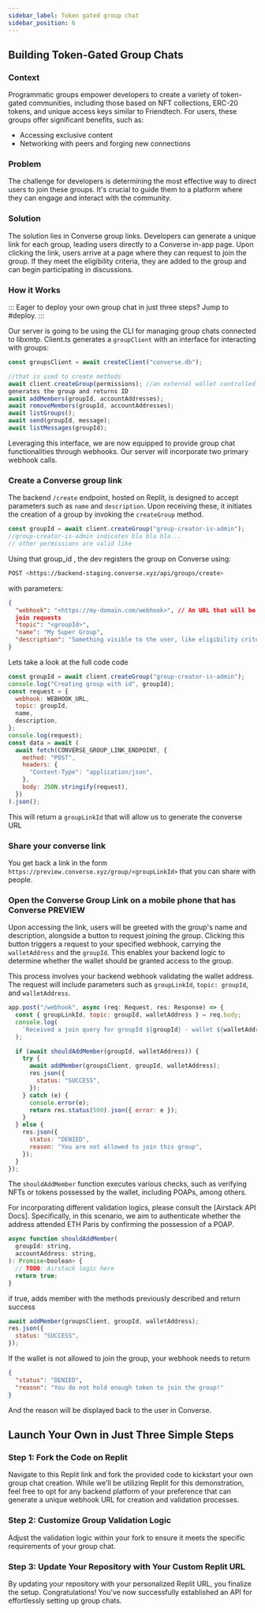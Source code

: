 ```yaml
---
sidebar_label: Token gated group chat
sidebar_position: 6
---
```


## Building Token-Gated Group Chats

### Context

Programmatic groups empower developers to create a variety of token-gated communities, including those based on NFT collections, ERC-20 tokens, and unique access keys similar to Friendtech. For users, these groups offer significant benefits, such as:

- Accessing exclusive content
- Networking with peers and forging new connections

### Problem

The challenge for developers is determining the most effective way to direct users to join these groups. It's crucial to guide them to a platform where they can engage and interact with the community.

### Solution

The solution lies in Converse group links. Developers can generate a unique link for each group, leading users directly to a Converse in-app page. Upon clicking the link, users arrive at a page where they can request to join the group. If they meet the eligibility criteria, they are added to the group and can begin participating in discussions.

### How it Works

:::
Eager to deploy your own group chat in just three steps? Jump to #deploy.
:::

Our server is going to be using the CLI for managing group chats connected to libxmtp. Client.ts generates a `groupClient` with an interface for interacting with groups:

```jsx
const groupsClient = await createClient("converse.db");

//that is used to create methods
await client.createGroup(permissions); //an external wallet controlled by the backend
generates the group and returns ID
await addMembers(groupId, accountAddresses);
await removeMembers(groupId, accountAddresses);
await listGroups();
await send(groupId, message);
await listMessages(groupId);
```

Leveraging this interface, we are now equipped to provide group chat functionalities through webhooks. Our server will incorporate two primary webhook calls.

### Create a Converse group link

The backend `/create` endpoint, hosted on Replit, is designed to accept parameters such as `name` and `description`. Upon receiving these, it initiates the creation of a group by invoking the `createGroup` method.

```jsx
const groupId = await client.createGroup("group-creator-is-admin");
//group-creator-is-admin indicates bla bla bla...
// other permissions are valid like
```

Using that group_id , the dev registers the group on Converse using:

```bash
POST <https://backend-staging.converse.xyz/api/groups/create>
```

with parameters:

```json
{
  "webhook": "<https://my-domain.com/webhook>", // An URL that will be called with group
  join requests
  "topic": "<groupId>",
  "name": "My Super Group",
  "description": "Something visible to the user, like eligibility criteria"
}

```

Lets take a look at the full code code

```jsx
const groupId = await client.createGroup("group-creator-is-admin");
console.log("Creating group with id", groupId);
const request = {
  webhook: WEBHOOK_URL,
  topic: groupId,
  name,
  description,
};
console.log(request);
const data = await (
  await fetch(CONVERSE_GROUP_LINK_ENDPOINT, {
    method: "POST",
    headers: {
      "Content-Type": "application/json",
    },
    body: JSON.stringify(request),
  })
).json();
```

This will return a `groupLinkId` that will allow us to generate the converse URL

### Share your converse link

You get back a link in the form `https://preview.converse.xyz/group/<groupLinkId>` that
you can share with people.

### Open the Converse Group Link on a mobile phone that has Converse PREVIEW

Upon accessing the link, users will be greeted with the group's name and description, alongside a button to request joining the group. Clicking this button triggers a request to your specified webhook, carrying the `walletAddress` and the `groupId`. This enables your backend logic to determine whether the wallet should be granted access to the group.

This process involves your backend webhook validating the wallet address. The request will include parameters such as `groupLinkId`, `topic: groupId`, and `walletAddress`.

```jsx
app.post("/webhook", async (req: Request, res: Response) => {
  const { groupLinkId, topic: groupId, walletAddress } = req.body;
  console.log(
    `Received a join query for groupId ${groupId} - wallet ${walletAddress}`,
  );

  if (await shouldAddMember(groupId, walletAddress)) {
    try {
      await addMember(groupsClient, groupId, walletAddress);
      res.json({
        status: "SUCCESS",
      });
    } catch (e) {
      console.error(e);
      return res.status(500).json({ error: e });
    }
  } else {
    res.json({
      status: "DENIED",
      reason: "You are not allowed to join this group",
    });
  }
});
```

The `shouldAddMember` function executes various checks, such as verifying NFTs or tokens possessed by the wallet, including POAPs, among others.

For incorporating different validation logics, please consult the [Airstack API Docs]. Specifically, in this scenario, we aim to authenticate whether the address attended ETH Paris by confirming the possession of a POAP.

```jsx
async function shouldAddMember(
  groupId: string,
  accountAddress: string,
): Promise<boolean> {
  // TODO: Airstack logic here
  return true;
}
```

if true, adds member with the methods previously described and return success

```jsx
await addMember(groupsClient, groupId, walletAddress);
res.json({
  status: "SUCCESS",
});
```

If the wallet is not allowed to join the group, your webhook needs to return

```json
{
  "status": "DENIED",
  "reason": "You do not hold enough token to join the group!"
}
```

And the reason will be displayed back to the user in Converse.

## Launch Your Own in Just Three Simple Steps

### Step 1: Fork the Code on Replit

Navigate to this Replit link and fork the provided code to kickstart your own group chat creation. While we'll be utilizing Replit for this demonstration, feel free to opt for any backend platform of your preference that can generate a unique webhook URL for creation and validation processes.

### Step 2: Customize Group Validation Logic

Adjust the validation logic within your fork to ensure it meets the specific requirements of your group chat.

### Step 3: Update Your Repository with Your Custom Replit URL

By updating your repository with your personalized Replit URL, you finalize the setup. Congratulations! You've now successfully established an API for effortlessly setting up group chats.
